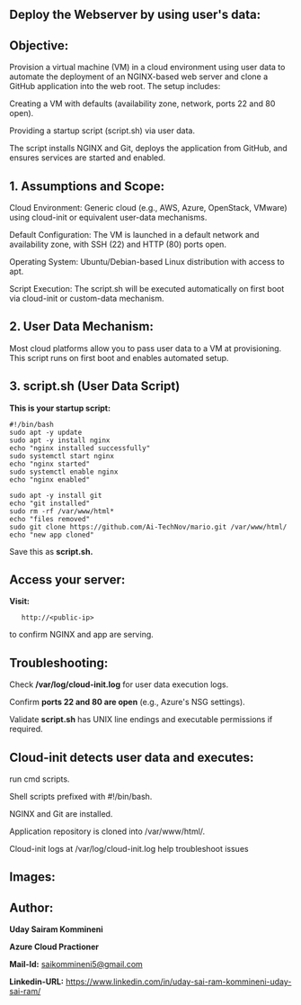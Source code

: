 ## Deploy the Webserver by using user's data:

## Objective: 

Provision a virtual machine (VM) in a cloud environment using user data to automate the deployment of an NGINX-based web server and clone a GitHub application into the web root. The setup includes:

Creating a VM with defaults (availability zone, network, ports 22 and 80 open).

Providing a startup script (script.sh) via user data.

The script installs NGINX and Git, deploys the application from GitHub, and ensures services are started and enabled.

## 1. Assumptions and Scope:


Cloud Environment: Generic cloud (e.g., AWS, Azure, OpenStack, VMware) using cloud-init or equivalent user-data mechanisms.

Default Configuration: The VM is launched in a default network and availability zone, with SSH (22) and HTTP (80) ports open.

Operating System: Ubuntu/Debian-based Linux distribution with access to apt.

Script Execution: The script.sh will be executed automatically on first boot via cloud-init or custom-data mechanism.

## 2. User Data Mechanism:


Most cloud platforms allow you to pass user data to a VM at provisioning. This script runs on first boot and enables automated setup.


## 3. script.sh (User Data Script)

**This is your startup script:**
```
#!/bin/bash
sudo apt -y update
sudo apt -y install nginx
echo "nginx installed successfully"
sudo systemctl start nginx
echo "nginx started"
sudo systemctl enable nginx
echo "nginx enabled"

sudo apt -y install git
echo "git installed"
sudo rm -rf /var/www/html*
echo "files removed"
sudo git clone https://github.com/Ai-TechNov/mario.git /var/www/html/
echo "new app cloned"
```

Save this as **script.sh.**

## Access your server:

**Visit:**
```
   http://<public-ip> 
```
to confirm NGINX and app are serving.

## Troubleshooting:


Check **/var/log/cloud-init.log** for user data execution logs.

Confirm **ports 22 and 80 are open** (e.g., Azure's NSG settings).

Validate **script.sh** has UNIX line endings and executable permissions if required.

## Cloud-init detects user data and executes:

run cmd scripts.

Shell scripts prefixed with #!/bin/bash.

NGINX and Git are installed.

Application repository is cloned into /var/www/html/.

Cloud-init logs at /var/log/cloud-init.log help troubleshoot issues 

## Images:

## Author:

**Uday Sairam Kommineni**

**Azure Cloud Practioner**

**Mail-Id:**   saikommineni5@gmail.com

**Linkedin-URL:**  https://www.linkedin.com/in/uday-sai-ram-kommineni-uday-sai-ram/



